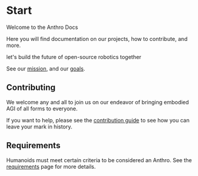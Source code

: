 # Start

Welcome to the Anthro Docs

Here you will find documentation on our projects, how to contribute, and more.

let's build the future of open-source robotics together

See our [mission](mission.md), and our [goals](goals.md).

## Contributing

We welcome any and all to join us on our endeavor of bringing embodied AGI of all forms to everyone.

If you want to help, please see the [contribution guide](contribution-guide.md) to see how you can leave your mark in history.

## Requirements 

Humanoids must meet certain criteria to be considered an Anthro. See the [requirements](requirements.md) page for more details.